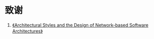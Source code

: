 # 致谢

1. [《Architectural Styles and the Design of Network-based Software Architectures》](https://www.ics.uci.edu/~fielding/pubs/dissertation/top.htm)


